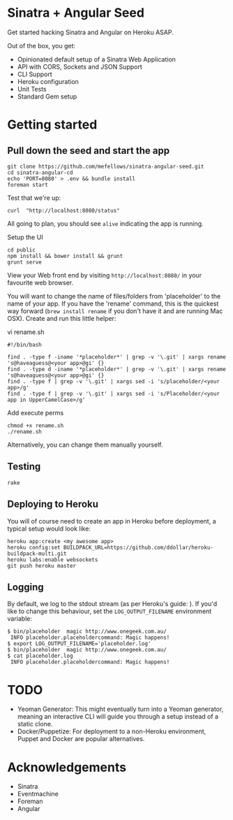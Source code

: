 # Sinatra + Angular Seed

Get started hacking Sinatra and Angular on Heroku ASAP.

Out of the box, you get:

* Opinionated default setup of a Sinatra Web Application
* API with CORS, Sockets and JSON Support
* CLI Support
* Heroku configuration
* Unit Tests
* Standard Gem setup

# Getting started

## Pull down the seed and start the app

    git clone https://github.com/mefellows/sinatra-angular-seed.git
    cd sinatra-angular-cd
    echo 'PORT=8080' > .env && bundle install
    foreman start

Test that we're up:

    curl  "http://localhost:8080/status"

All going to plan, you should see ```alive``` indicating the app is running.

Setup the UI

    cd public
    npm install && bower install && grunt
    grunt serve
    
View your Web front end by visiting ```http://localhost:8080/``` in your favourite web browser.

You will want to change the name of files/folders from 'placeholder' to the name of your app. If you have the 'rename' command, this is the quickest way forward (```brew install rename``` if you don't have it and are running Mac OSX). Create and run this little helper:

vi rename.sh

    #!/bin/bash
    
    find . -type f -iname '*placeholder*' | grep -v '\.git' | xargs rename 's@haveaguess@<your app>@gi' {}
    find . -type d -iname '*placeholder*' | grep -v '\.git' | xargs rename 's@haveaguess@<your app>@gi' {}
    find . -type f | grep -v '\.git' | xargs sed -i 's/placeholder/<your app>/g'
    find . -type f | grep -v '\.git' | xargs sed -i 's/Placeholder/<your app in UpperCamelCase>/g'

Add execute perms

    chmod +x rename.sh
    ./rename.sh
    
Alternatively, you can change them manually yourself.

## Testing

    rake

## Deploying to Heroku

You will of course need to create an app in Heroku before deployment, a typical setup would look like:

    heroku app:create <my awesome app>
    heroku config:set BUILDPACK_URL=https://github.com/ddollar/heroku-buildpack-multi.git
    heroku labs:enable websockets
    git push heroku master

## Logging

By default, we log to the stdout stream (as per Heroku's guide: ). If you'd like to change this behaviour, set the ```LOG_OUTPUT_FILENAME``` environment variable:


    $ bin/placeholder  magic http://www.onegeek.com.au/
     INFO placeholder.placeholdercommand: Magic happens!
    $ export LOG_OUTPUT_FILENAME='placeholder.log'
    $ bin/placeholder  magic http://www.onegeek.com.au/
    $ cat placeholder.log
     INFO placeholder.placeholdercommand: Magic happens!

# TODO

* Yeoman Generator: This might eventually turn into a Yeoman generator, meaning an interactive CLI will guide you through a setup instead of a static clone.
* Docker/Puppetize: For deployment to a non-Heroku environment, Puppet and Docker are popular alternatives.

# Acknowledgements

* Sinatra
* Eventmachine
* Foreman
* Angular
